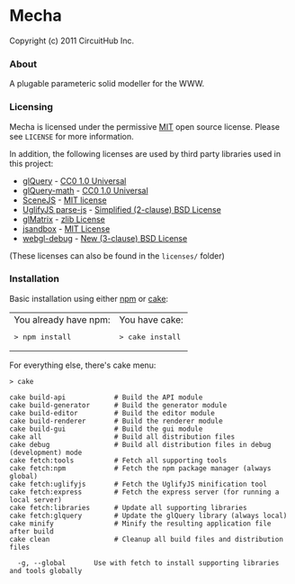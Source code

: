 # Mecha
Copyright (c) 2011 CircuitHub Inc.

### About

A plugable parameteric solid modeller for the WWW.

### Licensing

Mecha is licensed under the permissive [MIT](http://www.opensource.org/licenses/MIT) open source license. Please see 
`LICENSE` for more information.

In addition, the following licenses are used by third party libraries used in
this project:

* [glQuery](https://github.com/glQuery/glQuery) - [CC0 1.0 Universal](http://creativecommons.org/publicdomain/zero/1.0/)
* [glQuery-math](https://github.com/glQuery/glQuery-math) - [CC0 1.0 Universal](http://creativecommons.org/publicdomain/zero/1.0/)
* [SceneJS](http://scenejs.org/) - [MIT license](http://www.opensource.org/licenses/MIT)
* [UglifyJS parse-js](https://github.com/mishoo/UglifyJS/blob/master/lib/parse-js.js) - [Simplified (2-clause) BSD License](http://www.opensource.org/licenses/BSD-2-Clause)
* [glMatrix](https://github.com/toji/gl-matrix) - [zlib License](http://www.opensource.org/licenses/Zlib)
* [jsandbox](https://github.com/eligrey/jsandbox) - [MIT License](http://www.opensource.org/licenses/MIT)
* [webgl-debug](https://cvs.khronos.org/svn/repos/registry/trunk/public/webgl/sdk/debug/webgl-debug.js) - [New (3-clause) BSD License](http://www.opensource.org/licenses/BSD-3-Clause)

(These licenses can also be found in the `licenses/` folder)

### Installation

Basic installation using either [npm](http://npmjs.org/) or [cake](http://coffeescript.org/):

<table width="100%"><tr>
  <td>
    You already have npm:
    <pre>> npm install</pre>
  </td>
  <td>
    You have cake:
    <pre>> cake install</pre>
  </td>
</tr></table>

For everything else, there's cake menu:
  
    > cake
    
    cake build-api            # Build the API module
    cake build-generator      # Build the generator module
    cake build-editor         # Build the editor module
    cake build-renderer       # Build the renderer module
    cake build-gui            # Build the gui module
    cake all                  # Build all distribution files
    cake debug                # Build all distribution files in debug (development) mode
    cake fetch:tools          # Fetch all supporting tools
    cake fetch:npm            # Fetch the npm package manager (always global)
    cake fetch:uglifyjs       # Fetch the UglifyJS minification tool
    cake fetch:express        # Fetch the express server (for running a local server)
    cake fetch:libraries      # Update all supporting libraries
    cake fetch:glquery        # Update the glQuery library (always local)
    cake minify               # Minify the resulting application file after build
    cake clean                # Cleanup all build files and distribution files
    
      -g, --global       Use with fetch to install supporting libraries and tools globally

